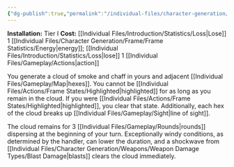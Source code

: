 ```yaml
---
{"dg-publish":true,"permalink":"/individual-files/character-generation/expansion-modules/tier-i/smokescreen-module/"}
---
```


**Installation:** Tier I
**Cost:** [[Individual Files/Introduction/Statistics/Loss\|Lose]] 1 [[Individual Files/Character Generation/Frame/Frame Statistics/Energy\|energy]]; [[Individual Files/Introduction/Statistics/Loss\|lose]] 1 [[Individual Files/Gameplay/Actions\|action]]

You generate a cloud of smoke and chaff in yours and adjacent [[Individual Files/Gameplay/Map\|hexes]]. You cannot be [[Individual Files/Actions/Frame States/Highlighted\|highlighted]] for as long as you remain in the cloud. If you were [[Individual Files/Actions/Frame States/Highlighted\|highlighted]], you clear that state. Additionally, each hex of the cloud breaks up [[Individual Files/Gameplay/Sight\|line of sight]].

The cloud remains for 3 [[Individual Files/Gameplay/Rounds\|rounds]] dispersing at the beginning of your turn. Exceptionally windy conditions, as determined by the handler, can lower the duration, and a shockwave from [[Individual Files/Character Generation/Weapons/Weapon Damage Types/Blast Damage\|blasts]] clears the cloud immediately.